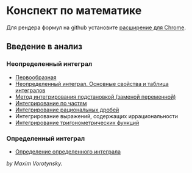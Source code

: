 # Конспект по математике

Для рендера формул на github установите [расширение для Chrome](https://chrome.google.com/webstore/detail/mathjax-plugin-for-github/ioemnmodlmafdkllaclgeombjnmnbima).

## Введение в анализ

### Неопределенный интеграл

* [Первообразная](Введение-в-анализ/Первоборазная.md)
* [Неопределенный интеграл. Основные свойства и таблица интегралов](Введение-в-анализ/Неопределенный-интеграл.md)
* [Метод интегрирования подстановкой (заменой переменной)](Введение-в-анализ/Замена-переменной.md)
* [Интегрирование по частям](Введение-в-анализ/Интегрирование-по-частям.md)
* [Интегрирование рациональных дробей](Введение-в-анализ/Интегрирование-рациональных-дробей.md)
* Интегрирование выражений, содержащих иррациональности
* [Интегрирование тригонометрических функций](Введение-в-анализ/Интегрирование-тригонометрических-функций.md)

### Определенный интеграл

* [Определение определенного интеграла](Введение-в-анализ/Определение-определенного-интеграла.md)

*by Maxim Vorotynsky.*
